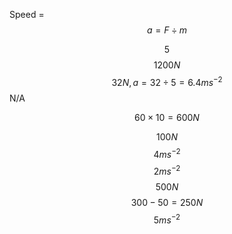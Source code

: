 Speed = $$ a = F \div{m} $$

$$ 5 $$
$$ 1200 N $$
$$ 32 N, a = 32 \div{5} = 6.4 ms^{-2} $$ 
N/A

$$ 60 \times 10 = 600 N $$

$$ 100 N $$
$$ 4 ms^{-2} $$
$$ 2 ms^{-2} $$
$$ 500 N $$
$$ 300 - 50 = 250 N $$
$$ 5 ms^{-2} $$